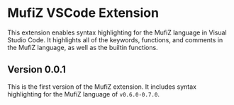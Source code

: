 # MufiZ VSCode Extension 

This extension enables syntax highlighting for the MufiZ language in Visual Studio Code. It highlights all of the keywords, functions, and comments in the MufiZ language, 
as well as the builtin functions. 


## Version 0.0.1

This is the first version of the MufiZ extension. It includes syntax highlighting for the MufiZ language of `v0.6.0-0.7.0`.
